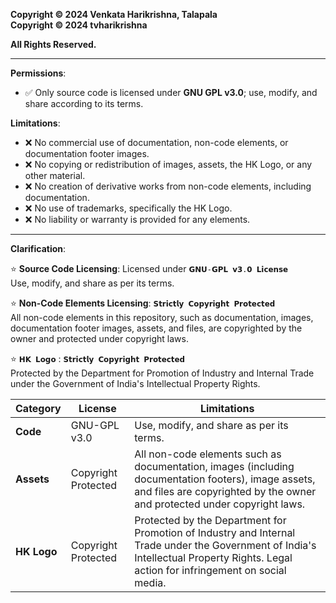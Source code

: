 **Copyright © 2024 Venkata Harikrishna, Talapala**  
**Copyright © 2024 tvharikrishna**

**All Rights Reserved.**

---

**Permissions**:
- ✅ Only source code is licensed under **GNU GPL v3.0**; use, modify, and share according to its terms.

**Limitations**:
- ❌ No commercial use of documentation, non-code elements, or documentation footer images.
- ❌ No copying or redistribution of images, assets, the HK Logo, or any other material.
- ❌ No creation of derivative works from non-code elements, including documentation.
- ❌ No use of trademarks, specifically the HK Logo.
- ❌ No liability or warranty is provided for any elements.

---

**Clarification**:

⭐ **Source Code Licensing**: Licensed under `𝗚𝗡𝗨-𝗚𝗣𝗟 𝘃𝟯.𝟬 𝗟𝗶𝗰𝗲𝗻𝘀𝗲` <br> Use, modify, and share as per its terms.

⭐ **Non-Code Elements Licensing**: `𝗦𝘁𝗿𝗶𝗰𝘁𝗹𝘆 𝗖𝗼𝗽𝘆𝗿𝗶𝗴𝗵𝘁 𝗣𝗿𝗼𝘁𝗲𝗰𝘁𝗲𝗱` <br> All non-code elements in this repository, such as documentation, images, documentation footer images, assets, and files, are copyrighted by the owner and protected under copyright laws.

⭐ `𝗛𝗞 𝗟𝗼𝗴𝗼` : `𝗦𝘁𝗿𝗶𝗰𝘁𝗹𝘆 𝗖𝗼𝗽𝘆𝗿𝗶𝗴𝗵𝘁 𝗣𝗿𝗼𝘁𝗲𝗰𝘁𝗲𝗱` <br> Protected by the Department for Promotion of Industry and Internal Trade under the Government of India's Intellectual Property Rights.


| Category                    | License                        | Limitations                                                                                                                                                                             |
|-----------------------------|--------------------------------|-----------------------------------------------------------------------------------------------------------------------------------------------------------------------------------------|
| **Code**   | GNU-GPL v3.0                 | Use, modify, and share as per its terms.                                                                                                                                                |
| **Assets**       | Copyright Protected | All non-code elements such as documentation, images (including documentation footers), image assets, and files are copyrighted by the owner and protected under copyright laws.                |
| **HK Logo**                 | Copyright Protected | Protected by the Department for Promotion of Industry and Internal Trade under the Government of India's Intellectual Property Rights. Legal action for infringement on social media. |


